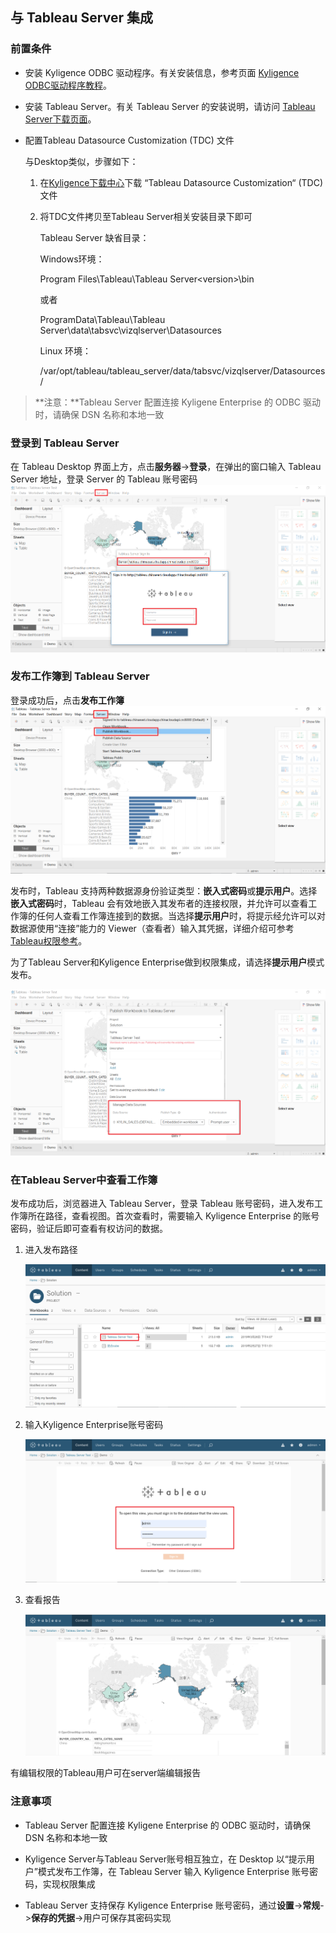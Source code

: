 ## 与 Tableau Server 集成

### 前置条件
- 安装 Kyligence ODBC 驱动程序。有关安装信息，参考页面 [Kyligence ODBC驱动程序教程](../../driver/odbc/README.md)。

- 安装 Tableau Server。有关 Tableau Server 的安装说明，请访问 [Tableau Server下载页面](https://www.tableau.com/products/server)。

- 配置Tableau Datasource Customization (TDC) 文件

  与Desktop类似，步骤如下：

  1. 在[Kyligence下载中心](http://download.kyligence.io/#/download)下载 “Tableau Datasource Customization“ (TDC)文件

  2. 将TDC文件拷贝至Tableau Server相关安装目录下即可

     Tableau Server 缺省目录：

     Windows环境：

     Program Files\Tableau\Tableau Server\<version>\bin

     或者

     ProgramData\Tableau\Tableau Server\data\tabsvc\vizqlserver\Datasources

     Linux 环境：

     /var/opt/tableau/tableau_server/data/tabsvc/vizqlserver/Datasources/

> **注意：**Tableau Server 配置连接 Kyligene Enterprise 的 ODBC 驱动时，请确保 DSN 名称和本地一致

### 登录到 Tableau Server

在 Tableau Desktop 界面上方，点击**服务器**->**登录**，在弹出的窗口输入 Tableau Server 地址，登录 Server 的 Tableau 账号密码
![](../../images/tableau_server/1.png)



### 发布工作簿到 Tableau Server

登录成功后，点击**发布工作簿**
![](../../images/tableau_server/2.png)

发布时，Tableau 支持两种数据源身份验证类型：**嵌入式密码**或**提示用户**。选择**嵌入式密码**时，Tableau 会有效地嵌入其发布者的连接权限，并允许可以查看工作簿的任何人查看工作簿连接到的数据。当选择**提示用户**时，将提示经允许可以对数据源使用“连接”能力的 Viewer（查看者）输入其凭据，详细介绍可参考[Tableau权限参考](https://onlinehelp.tableau.com/current/server/zh-cn/license_permissions.htm)。

为了Tableau Server和Kyligence Enterprise做到权限集成，请选择**提示用户**模式发布。

![](../../images/tableau_server/3.png)

### 在Tableau Server中查看工作簿

发布成功后，浏览器进入 Tableau Server，登录 Tableau 账号密码，进入发布工作簿所在路径，查看视图。首次查看时，需要输入 Kyligence Enterprise 的账号密码，验证后即可查看有权访问的数据。

1. 进入发布路径

   ![](../../images/tableau_server/4.png)

2. 输入Kyligence Enterprise账号密码

   ![](../../images/tableau_server/5.png)

3. 查看报告

   ![](../../images/tableau_server/6.png)

有编辑权限的Tableau用户可在server端编辑报告

### 注意事项

- Tableau Server 配置连接 Kyligene Enterprise 的 ODBC 驱动时，请确保 DSN 名称和本地一致

- Kyligence Server与Tableau Server账号相互独立，在 Desktop 以“提示用户”模式发布工作簿，在 Tableau Server 输入 Kyligence Enterprise 账号密码，实现权限集成

- Tableau Server 支持保存 Kyligence Enterprise 账号密码，通过**设置**->**常规**->**保存的凭据**->用户可保存其密码实现
